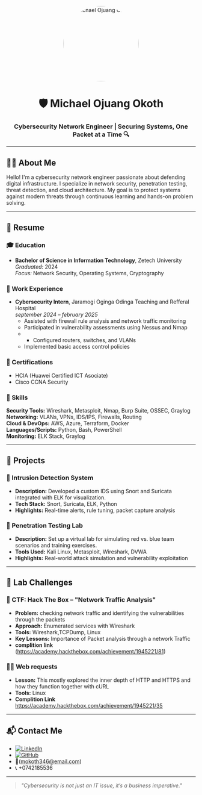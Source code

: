 <p align="center">
  <img src="IMG_6897.JPG" alt="michael Ojuang Okoth" width="200" height="200" style="border-radius: 50%;">
</p>

<h1 align="center">🛡️ Michael Ojuang Okoth</h1>
<h3 align="center">Cybersecurity Network Engineer | Securing Systems, One Packet at a Time 🔍</h3>

---

## 👨‍💼 About Me

Hello! I'm a cybersecurity network engineer passionate about defending digital infrastructure. I specialize in network security, penetration testing, threat detection, and cloud architecture. My goal is to protect systems against modern threats through continuous learning and hands-on problem solving.

---

## 📄 Resume

### 🎓 Education

- **Bachelor of Science in Information Technology**, Zetech University  
  *Graduated:* 2024  
  *Focus:* Network Security, Operating Systems, Cryptography

### 💼 Work Experience

- **Cybersecurity Intern**, Jaramogi Oginga Odinga Teaching and Refferal Hospital  
  *september 2024 – february 2025*  
  - Assisted with firewall rule analysis and network traffic monitoring  
  - Participated in vulnerability assessments using Nessus and Nmap
  - - Configured routers, switches, and VLANs  
  - Implemented basic access control policies  

### 📜 Certifications

- HCIA (Huawei Certified ICT Asociate)   
- Cisco CCNA Security  
 

### 🧠 Skills

**Security Tools:** Wireshark, Metasploit, Nmap, Burp Suite, OSSEC, Graylog  
**Networking:** VLANs, VPNs, IDS/IPS, Firewalls, Routing  
**Cloud & DevOps:** AWS, Azure, Terraform, Docker  
**Languages/Scripts:** Python, Bash, PowerShell  
**Monitoring:** ELK Stack, Graylog 

---

## 🚧 Projects

### 🔐 Intrusion Detection System

- **Description:** Developed a custom IDS using Snort and Suricata integrated with ELK for visualization.  
- **Tech Stack:** Snort, Suricata, ELK, Python  
- **Highlights:** Real-time alerts, rule tuning, packet capture analysis

### 🧪 Penetration Testing Lab

- **Description:** Set up a virtual lab for simulating red vs. blue team scenarios and training exercises.  
- **Tools Used:** Kali Linux, Metasploit, Wireshark, DVWA  
- **Highlights:** Real-world attack simulation and vulnerability exploitation

---

## 🧪 Lab Challenges

### 🧩 CTF: Hack The Box – "Network Traffic Analysis"

- **Problem:** checking network traffic and identifying the vulnerabilities through the packets  
- **Approach:** Enumerated services with Wireshark 
- **Tools:** Wireshark,TCPDump, Linux  
- **Key Lessons:** Importance of Packet analysis through a network Traffic
- **complition link** (https://academy.hackthebox.com/achievement/1945221/81)

### 🕵️‍♂️ Web requests

- **Lesson:** This mostly explored the inner depth of HTTP and HTTPS and how they function together with cURL 
- **Tools:** Linux
- **Complition Link** https://academy.hackthebox.com/achievement/1945221/35


---

## 📬 Contact Me

- [![LinkedIn](https://img.shields.io/badge/LinkedIn-Connect-blue?logo=linkedin)](https://www.linkedin.com/in/michaelokoth)  
- [![GitHub](https://img.shields.io/badge/GitHub-Portfolio-black?logo=github)](https://github.com/michaelokoth)  
- 📧(mokoth346@email.com) 
- 📞 +0742185536  

---

> _"Cybersecurity is not just an IT issue, it’s a business imperative."_  

